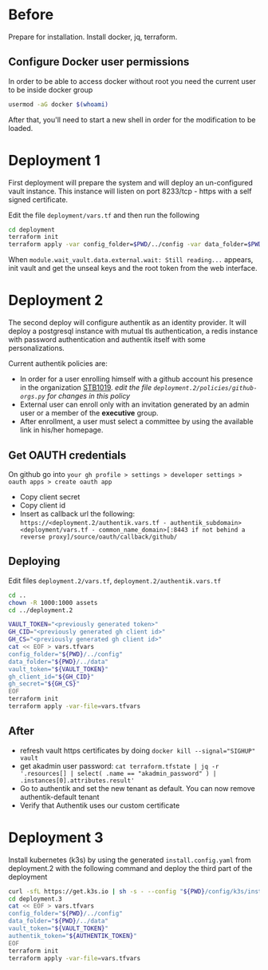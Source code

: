 # Before
Prepare for installation. Install docker, jq, terraform.

## Configure Docker user permissions

In order to be able to access docker without root you need the current user to be inside docker group
```bash
usermod -aG docker $(whoami)
```
After that, you'll need to start a new shell in order for the modification to be loaded.

<!--## Configure Docker logging 

Docker logs everything an application outputs.
That can cause disk usage problems after a while.

Configure docker to log as json-file limiting the file sizes and number of maintained instances before rotation.

1) Edit `/etc/docker/daemon.json` and add this directives in the root object.

```json
{
  "metrics-addr" : "127.0.0.1:9323",
  "log-driver": "json-file",
  "log-opts": {
    "max-size": "256m",
    "max-file": "4",
    "compress": "true"
  }
}
```

As presented logs will occupy a maximum of 1024MB in 4 files in a compressed format.-->

# Deployment 1

First deployment will prepare the system and will deploy an un-configured vault instance.
This instance will listen on port 8233/tcp - https with a self signed certificate.

Edit the file `deployment/vars.tf` and then run the following
```bash
cd deployment
terraform init
terraform apply -var config_folder=$PWD/../config -var data_folder=$PWD/../data
```

When `module.wait_vault.data.external.wait: Still reading...` appears, init vault and get the unseal keys and the root token from the web interface.

# Deployment 2

The second deploy will configure authentik as an identity provider.
It will deploy a postgresql instance with mutual tls authentication, a redis instance with password authentication and authentik itself with some personalizations.

Current authentik policies are:
 - In order for a user enrolling himself with a github account his presence in the organization [STB1019](https://github.com/STB1019). _edit the file `deployment.2/policies/github-orgs.py` for changes in this policy_
 - External user can enroll only with an invitation generated by an admin user or a member of the **executive** group.
 - After enrollment, a user must select a committee by using the available link in his/her homepage.

## Get OAUTH credentials

On github go into `your gh profile > settings > developer settings > oauth apps > create oauth app`
 - Copy client secret
 - Copy client id
 - Insert as callback url the following: `https://<deployment.2/authentik.vars.tf - authentik_subdomain><deployment/vars.tf - common_name_domain>[:8443 if not behind a reverse proxy]/source/oauth/callback/github/`


## Deploying

Edit files `deployment.2/vars.tf`, `deployment.2/authentik.vars.tf`

```bash
cd ..
chown -R 1000:1000 assets
cd ../deployment.2

VAULT_TOKEN="<previously generated token>"
GH_CID="<previously generated gh client id>"
GH_CS="<previously generated gh client id>"
cat << EOF > vars.tfvars
config_folder="${PWD}/../config" 
data_folder="${PWD}/../data"
vault_token="${VAULT_TOKEN}"
gh_client_id="${GH_CID}"
gh_secret="${GH_CS}"
EOF
terraform init
terraform apply -var-file=vars.tfvars
```
 
## After
 - refresh vault https certificates by doing `docker kill --signal="SIGHUP" vault`
 - get akadmin user password: `cat terraform.tfstate | jq -r '.resources[] | select( .name == "akadmin_password" ) | .instances[0].attributes.result'`
 - Go to authentik and set the new tenant as default. You can now remove authentik-default tenant
 - Verify that Authentik uses our custom certificate


# Deployment 3

Install kubernetes (k3s) by using the generated `install.config.yaml` from deployment.2
with the following command and deploy the third part of the deployment

```bash
curl -sfL https://get.k3s.io | sh -s - --config "${PWD}/config/k3s/install.config.k3s"
cd deployment.3
cat << EOF > vars.tfvars
config_folder="${PWD}/../config" 
data_folder="${PWD}/../data"
vault_token="${VAULT_TOKEN}"
authentik_token="${AUTHENTIK_TOKEN}"
EOF
terraform init
terraform apply -var-file=vars.tfvars
```


